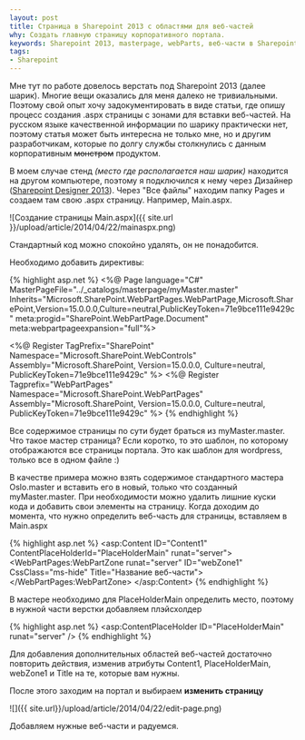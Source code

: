 ```yaml
---
layout: post
title: Страница в Sharepoint 2013 c областями для веб-частей
why: Создать главную страницу корпоративного портала.
keywords: Sharepoint 2013, masterpage, webParts, веб-части в Sharepoint 2013
tags:
- Sharepoint
---
```


Мне тут по работе довелось верстать под Sharepoint 2013 (далее шарик). Многие вещи оказались для меня далеко не тривиальными. Поэтому свой опыт хочу задокументировать в виде статьи, где опишу процесс создания <span class="file">.aspx</span>
страницы с зонами для вставки веб-частей. На русском языке качественной информации по шарику практически нет, поэтому статья может быть интересна не только мне, но и другим разработчикам, которые по долгу службы столкнулись с данным корпоративным <s>монстром</s> продуктом.

В моем случае стенд *(место где располагается наш шарик)* находится на другом компьютере, поэтому я подключился к нему через Дизайнер ([Sharepoint Designer 2013](http://www.microsoft.com/ru-ru/download/details.aspx)). Через "Все файлы" находим папку Pages и создаем там свою <span class="file">.aspx</span> страницу. Например, Main.aspx.

![Создание страницы Main.aspx]({{ site.url }}/upload/article/2014/04/22/mainaspx.png)

Стандартный код можно спокойно удалять, он не понадобится.

Необходимо добавить директивы:

{% highlight asp.net %}
<%@ Page language="C#" MasterPageFile="../_catalogs/masterpage/myMaster.master"
	     Inherits="Microsoft.SharePoint.WebPartPages.WebPartPage,Microsoft.SharePoint,Version=15.0.0.0,Culture=neutral,PublicKeyToken=71e9bce111e9429c"
	     meta:progid="SharePoint.WebPartPage.Document"
	     meta:webpartpageexpansion="full"%>

<%@ Register TagPrefix="SharePoint"
             Namespace="Microsoft.SharePoint.WebControls"
             Assembly="Microsoft.SharePoint, Version=15.0.0.0, Culture=neutral, PublicKeyToken=71e9bce111e9429c" %>
<%@ Register Tagprefix="WebPartPages"
             Namespace="Microsoft.SharePoint.WebPartPages"
             Assembly="Microsoft.SharePoint, Version=15.0.0.0, Culture=neutral, PublicKeyToken=71e9bce111e9429c" %>
{% endhighlight %}

Все содержимое страницы по сути будет браться из myMaster.master. Что такое мастер страница? Если коротко, то это шаблон, по которому отображаются все страницы портала. Это как шаблон для wordpress, только все в одном файле :)

В качестве примера можно взять содержимое стандартного мастера Oslo.master и вставить его в новый, только что созданный myMaster.master. При необходимости можно удалить лишние куски кода и добавить свои элементы на страницу.
Когда доходим до момента, что нужно определить веб-часть для страницы, вставляем в Main.aspx

{% highlight asp.net %}
<asp:Content ID="Content1" ContentPlaceHolderId="PlaceHolderMain" runat="server">
	<WebPartPages:WebPartZone runat="server" ID="webZone1" CssClass="ms-hide" Title="Название веб-части">
		<ZoneTemplate></ZoneTemplate>
	</WebPartPages:WebPartZone>
</asp:Content>
{% endhighlight %}

В мастере необходимо для PlaceHolderMain определить место, поэтому в нужной части верстки добавляем плэйсхолдер

{% highlight asp.net %}
<asp:ContentPlaceHolder ID="PlaceHolderMain" runat="server" />
{% endhighlight %}

Для добавления дополнительных областей веб-частей достаточно повторить действия, изменив атрибуты Content1, PlaceHolderMain, webZone1 и Title на те, которые вам нужны.

После этого заходим на портал и выбираем **изменить страницу**

![]({{ site.url}}/upload/article/2014/04/22/edit-page.png)

Добавляем нужные веб-части и радуемся.

